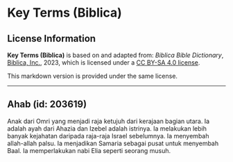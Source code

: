 # Key Terms (Biblica)

## License Information

**Key Terms (Biblica)** is based on and adapted from: _Biblica Bible Dictionary_, [Biblica, Inc.](https://www.biblica.com/), 2023, which is licensed under a [CC BY-SA 4.0 license](https://creativecommons.org/licenses/by-sa/4.0/legalcode.en).

This markdown version is provided under the same license.



--------------------------------

## Ahab (id: 203619)

Anak dari Omri yang menjadi raja ketujuh dari kerajaan bagian utara. Ia adalah ayah dari Ahazia dan Izebel adalah istrinya. Ia melakukan lebih banyak kejahatan daripada raja\-raja Israel sebelumnya. Ia menyembah allah\-allah palsu. Ia menjadikan Samaria sebagai pusat untuk menyembah Baal. Ia memperlakukan nabi Elia seperti seorang musuh.


